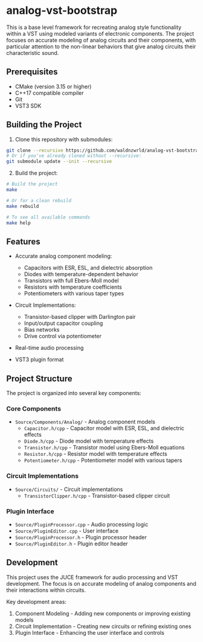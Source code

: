 # analog-vst-bootstrap

This is a base level framework for recreating analog style functionality within a VST using modeled variants of electronic components. The project focuses on accurate modeling of analog circuits and their components, with particular attention to the non-linear behaviors that give analog circuits their characteristic sound.

## Prerequisites

- CMake (version 3.15 or higher)
- C++17 compatible compiler
- Git
- VST3 SDK

## Building the Project

1. Clone this repository with submodules:
```bash
git clone --recursive https://github.com/waldnzwrld/analog-vst-bootstrap.git
# Or if you've already cloned without --recursive:
git submodule update --init --recursive
```

2. Build the project:
```bash
# Build the project
make

# Or for a clean rebuild
make rebuild

# To see all available commands
make help
```

## Features

- Accurate analog component modeling:
  - Capacitors with ESR, ESL, and dielectric absorption
  - Diodes with temperature-dependent behavior
  - Transistors with full Ebers-Moll model
  - Resistors with temperature coefficients
  - Potentiometers with various taper types

- Circuit Implementations:
  - Transistor-based clipper with Darlington pair
  - Input/output capacitor coupling
  - Bias networks
  - Drive control via potentiometer

- Real-time audio processing
- VST3 plugin format

## Project Structure

The project is organized into several key components:

### Core Components
- `Source/Components/Analog/` - Analog component models
  - `Capacitor.h/cpp` - Capacitor model with ESR, ESL, and dielectric effects
  - `Diode.h/cpp` - Diode model with temperature effects
  - `Transistor.h/cpp` - Transistor model using Ebers-Moll equations
  - `Resistor.h/cpp` - Resistor model with temperature effects
  - `Potentiometer.h/cpp` - Potentiometer model with various tapers

### Circuit Implementations
- `Source/Circuits/` - Circuit implementations
  - `TransistorClipper.h/cpp` - Transistor-based clipper circuit

### Plugin Interface
- `Source/PluginProcessor.cpp` - Audio processing logic
- `Source/PluginEditor.cpp` - User interface
- `Source/PluginProcessor.h` - Plugin processor header
- `Source/PluginEditor.h` - Plugin editor header

## Development

This project uses the JUCE framework for audio processing and VST development. The focus is on accurate modeling of analog components and their interactions within circuits.

Key development areas:
1. Component Modeling - Adding new components or improving existing models
2. Circuit Implementation - Creating new circuits or refining existing ones
3. Plugin Interface - Enhancing the user interface and controls

